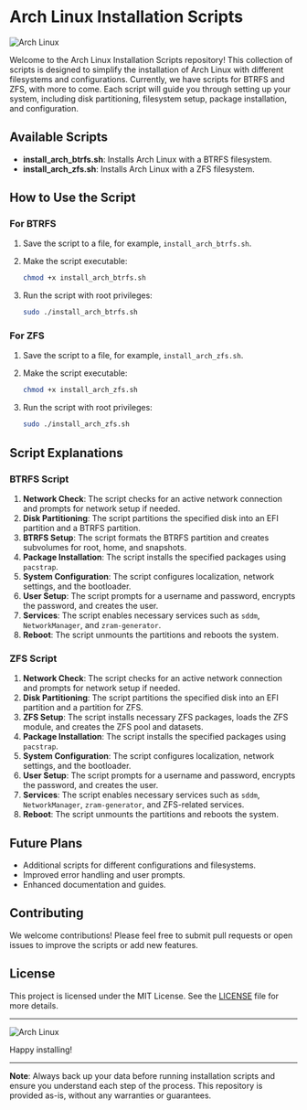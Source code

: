 # Arch Linux Installation Scripts

![Arch Linux](https://upload.wikimedia.org/wikipedia/commons/a/a5/Archlinux-icon-crystal-64.svg)

Welcome to the Arch Linux Installation Scripts repository! This collection of scripts is designed to simplify the installation of Arch Linux with different filesystems and configurations. Currently, we have scripts for BTRFS and ZFS, with more to come. Each script will guide you through setting up your system, including disk partitioning, filesystem setup, package installation, and configuration.

## Available Scripts

- **install_arch_btrfs.sh**: Installs Arch Linux with a BTRFS filesystem.
- **install_arch_zfs.sh**: Installs Arch Linux with a ZFS filesystem.

## How to Use the Script

### For BTRFS

1. Save the script to a file, for example, `install_arch_btrfs.sh`.
2. Make the script executable:

    ```bash
    chmod +x install_arch_btrfs.sh
    ```

3. Run the script with root privileges:

    ```bash
    sudo ./install_arch_btrfs.sh
    ```

### For ZFS

1. Save the script to a file, for example, `install_arch_zfs.sh`.
2. Make the script executable:

    ```bash
    chmod +x install_arch_zfs.sh
    ```

3. Run the script with root privileges:

    ```bash
    sudo ./install_arch_zfs.sh
    ```

## Script Explanations

### BTRFS Script

1. **Network Check**: The script checks for an active network connection and prompts for network setup if needed.
2. **Disk Partitioning**: The script partitions the specified disk into an EFI partition and a BTRFS partition.
3. **BTRFS Setup**: The script formats the BTRFS partition and creates subvolumes for root, home, and snapshots.
4. **Package Installation**: The script installs the specified packages using `pacstrap`.
5. **System Configuration**: The script configures localization, network settings, and the bootloader.
6. **User Setup**: The script prompts for a username and password, encrypts the password, and creates the user.
7. **Services**: The script enables necessary services such as `sddm`, `NetworkManager`, and `zram-generator`.
8. **Reboot**: The script unmounts the partitions and reboots the system.

### ZFS Script

1. **Network Check**: The script checks for an active network connection and prompts for network setup if needed.
2. **Disk Partitioning**: The script partitions the specified disk into an EFI partition and a partition for ZFS.
3. **ZFS Setup**: The script installs necessary ZFS packages, loads the ZFS module, and creates the ZFS pool and datasets.
4. **Package Installation**: The script installs the specified packages using `pacstrap`.
5. **System Configuration**: The script configures localization, network settings, and the bootloader.
6. **User Setup**: The script prompts for a username and password, encrypts the password, and creates the user.
7. **Services**: The script enables necessary services such as `sddm`, `NetworkManager`, `zram-generator`, and ZFS-related services.
8. **Reboot**: The script unmounts the partitions and reboots the system.

## Future Plans

- Additional scripts for different configurations and filesystems.
- Improved error handling and user prompts.
- Enhanced documentation and guides.

## Contributing

We welcome contributions! Please feel free to submit pull requests or open issues to improve the scripts or add new features.

## License

This project is licensed under the MIT License. See the [LICENSE](LICENSE) file for more details.

---

![Arch Linux](https://upload.wikimedia.org/wikipedia/commons/a/a5/Archlinux-icon-crystal-64.svg)

Happy installing!

---

**Note**: Always back up your data before running installation scripts and ensure you understand each step of the process. This repository is provided as-is, without any warranties or guarantees.